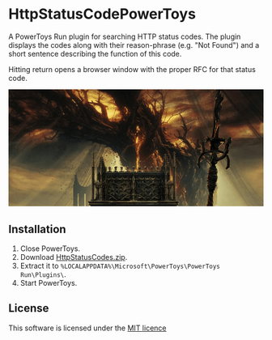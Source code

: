 # HttpStatusCodePowerToys

A PowerToys Run plugin for searching HTTP status codes. The plugin displays the codes along with their reason-phrase (e.g. "Not Found") and a short sentence describing the function of this code.

Hitting return opens a browser window with the proper RFC for that status code.

![httpstatuscode](httpstatuscodes.gif)

## Installation

1. Close PowerToys.
2. Download [HttpStatusCodes.zip](https://github.com/grzhan/KcalConverterPowerToys/releases/).
3. Extract it to `%LOCALAPPDATA%\Microsoft\PowerToys\PowerToys Run\Plugins\`.
4. Start PowerToys.

## License

This software is licensed under the [MIT licence](https://github.com/grzhan/HttpStatusCodePowerToys/blob/main/LICENSE)